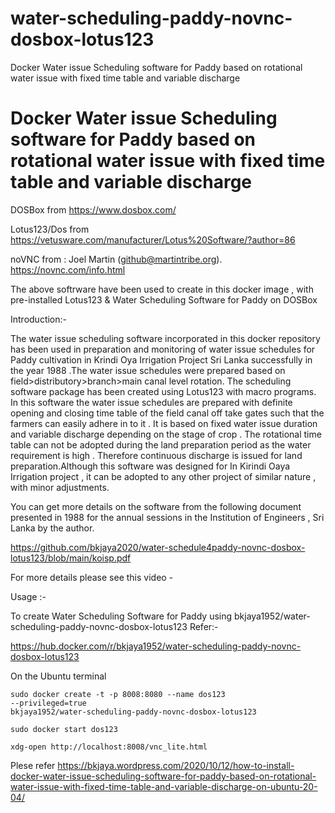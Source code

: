 # water-scheduling-paddy-novnc-dosbox-lotus123
Docker Water issue Scheduling software for Paddy based on rotational water issue with fixed time table  and variable discharge 

# Docker Water issue Scheduling software for Paddy based on rotational water issue with fixed time table  and variable discharge 

DOSBox from https://www.dosbox.com/

Lotus123/Dos from https://vetusware.com/manufacturer/Lotus%20Software/?author=86

noVNC  from : Joel Martin (github@martintribe.org).  https://novnc.com/info.html 
 
The above softrware have been used to create in this  docker image , with pre-installed  Lotus123 & Water Scheduling Software for Paddy on DOSBox 




Introduction:-

The water issue scheduling software incorporated in this docker repository has been  used in preparation and monitoring of  water issue schedules for Paddy cultivation in Krindi Oya Irrigation Project Sri Lanka successfully in the year 1988 .The water issue schedules were prepared  based on field>distributory>branch>main canal level rotation. The scheduling software package has been created using Lotus123 with macro programs. In this software the water issue schedules are prepared with definite opening and closing time table of the field canal off take gates  such that the farmers can easily adhere in to it . It is based on fixed water issue duration and variable discharge depending on the stage of crop . The rotational time table can not be adopted during the land preparation period as the water requirement is high . Therefore continuous discharge is issued for land preparation.Although this software was designed for In Kirindi Oaya Irrigation project , it can be adopted to any other project of  similar nature , with minor adjustments. 

You can get more details on the software from the following document presented in 1988 for  the annual sessions in the Institution of Engineers , Sri Lanka by the author.

https://github.com/bkjaya2020/water-schedule4paddy-novnc-dosbox-lotus123/blob/main/koisp.pdf


For more details please see this video - 


Usage :-
 

To create Water Scheduling Software for Paddy  using bkjaya1952/water-scheduling-paddy-novnc-dosbox-lotus123
Refer:- 

https://hub.docker.com/r/bkjaya1952/water-scheduling-paddy-novnc-dosbox-lotus123

On the Ubuntu terminal

<code>sudo docker create -t -p 8008:8080 --name dos123 --privileged=true bkjaya1952/water-scheduling-paddy-novnc-dosbox-lotus123</code>

<code>sudo docker start dos123</code>

<code>xdg-open http://localhost:8008/vnc_lite.html</code>

Plese refer https://bkjaya.wordpress.com/2020/10/12/how-to-install-docker-water-issue-scheduling-software-for-paddy-based-on-rotational-water-issue-with-fixed-time-table-and-variable-discharge-on-ubuntu-20-04/


